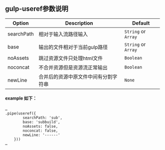 ## gulp-useref参数说明
| Option                         | Description     | Default |
|--------------------------------|-----------------|---------|
| searchPath | 相对于输入流路径输入 | `String` or `Array` |
| base | 输出的文件相对于当前gulp路径 | `String` or `Array` |
| noAssets | 跳过资源文件只处理html文件 | `Boolean` |
| noconcat | 不合并资源但是资源流正常输出 | `Boolean` |
| newLine | 合并后的资源中原文件中间有分割字符串 | `None` |
#### example 如下：
```
…
.pipe(useref({ 
        searchPath: 'sub',
        base: 'subbuild',
        noAssets: false,
        noconcat: false,
        newLine: '------'
    }))
…
```